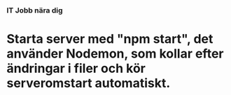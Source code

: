 ### IT Jobb nära dig

# Starta server med "npm start", det använder Nodemon, som kollar efter ändringar i filer och kör serveromstart automatiskt.